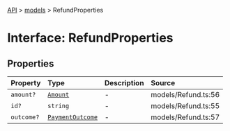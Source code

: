[API](../../index.md) > [models](../index.md) > RefundProperties

# Interface: RefundProperties

## Properties

| Property | Type | Description | Source |
| :------ | :------ | :------ | :------ |
| `amount?` | [`Amount`](../classes/Amount.md) | - | models/Refund.ts:56 |
| `id?` | `string` | - | models/Refund.ts:55 |
| `outcome?` | [`PaymentOutcome`](../classes/PaymentOutcome.md) | - | models/Refund.ts:57 |
